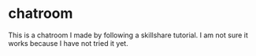 # chatroom
This is a chatroom I made by following a skillshare tutorial. I am not sure it works because I have not tried it yet. 
